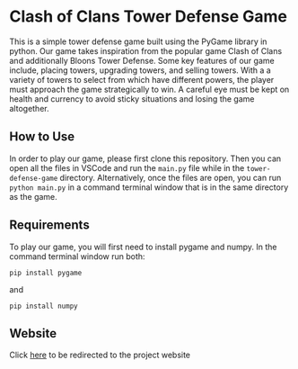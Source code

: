 # Clash of Clans Tower Defense Game

This is a simple tower defense game built using the PyGame library in python.
Our game takes inspiration from the popular game Clash of Clans and additionally
Bloons Tower Defense. Some key features of our game include, placing towers, 
upgrading towers, and selling towers. With a a variety of towers to select from 
which have different powers, the player must approach the game strategically to 
win. A careful eye must be kept on health and currency to avoid sticky 
situations and losing the game altogether.

## How to Use

In order to play our game, please first clone this repository. Then you can open
all the files in VSCode and run the `main.py` file while in the 
`tower-defense-game` directory. Alternatively, once the files are open, you can 
run `python main.py` in a command terminal window that is in the same directory
as the game.

## Requirements

To play our game, you will first need to install pygame and numpy. In the
command terminal window run both:

```
pip install pygame
```
and
```
pip install numpy
```

## Website

Click [here](https://olincollege.github.io/tower-defense/) to be redirected to the project website

